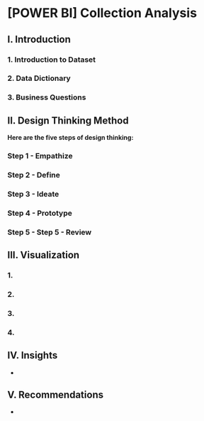 # [POWER BI] Collection Analysis
## I. Introduction
### 1. Introduction to Dataset

### 2. Data Dictionary

### 3. Business Questions

## II. Design Thinking Method
**Here are the five steps of design thinking:**
### Step 1 - Empathize


### Step 2 - Define


### Step 3 - Ideate


### Step 4 - Prototype

### Step 5 - Step 5 - Review


## III. Visualization
### 1. 

### 2.


### 3. 


### 4. 


## IV. Insights
* 
## V. Recommendations
* 
